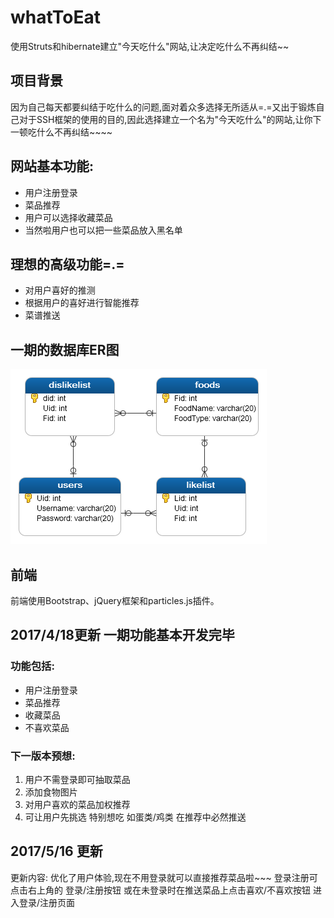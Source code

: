 # whatToEat
使用Struts和hibernate建立"今天吃什么"网站,让决定吃什么不再纠结~~

## 项目背景
因为自己每天都要纠结于吃什么的问题,面对着众多选择无所适从=.=又出于锻炼自己对于SSH框架的使用的目的,因此选择建立一个名为"今天吃什么"的网站,让你下一顿吃什么不再纠结~~~~

## 网站基本功能:
* 用户注册登录
* 菜品推荐
* 用户可以选择收藏菜品
* 当然啦用户也可以把一些菜品放入黑名单

## 理想的高级功能=.=
* 对用户喜好的推测
* 根据用户的喜好进行智能推荐
* 菜谱推送
## 一期的数据库ER图

![数据库ER图](https://github.com/dengtianyue/whatToEat/blob/master/whatoeat.png?raw=true)

## 前端
前端使用Bootstrap、jQuery框架和particles.js插件。


## 2017/4/18更新 一期功能基本开发完毕
### 功能包括:
* 用户注册登录
* 菜品推荐
* 收藏菜品
* 不喜欢菜品

### 下一版本预想:
1. 用户不需登录即可抽取菜品
2. 添加食物图片
3. 对用户喜欢的菜品加权推荐
4. 可让用户先挑选 特别想吃 如蛋类/鸡类 在推荐中必然推送

## 2017/5/16 更新 
更新内容:
优化了用户体验,现在不用登录就可以直接推荐菜品啦~~~
登录注册可点击右上角的 登录/注册按钮 或在未登录时在推送菜品上点击喜欢/不喜欢按钮 进入登录/注册页面
